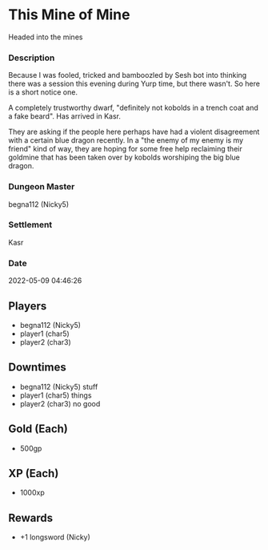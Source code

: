 # This Mine of Mine
Headed into the mines
### Description
Because I was fooled, tricked and bamboozled by Sesh bot into thinking there was a session this evening during Yurp time, but there wasn't. So here is a short notice one.

A completely trustworthy dwarf, "definitely not kobolds in a trench coat and a fake beard". Has arrived in Kasr.

They are asking if the people here perhaps have had a violent disagreement with a certain blue dragon recently. In a "the enemy of my enemy is my friend" kind of way, they are hoping for some free help reclaiming their goldmine that has been taken over by kobolds worshiping the big blue dragon.
### Dungeon Master
begna112 (Nicky5)
### Settlement
Kasr
### Date
2022-05-09 04:46:26
## Players
* begna112 (Nicky5)
* player1 (char5)
* player2 (char3)
## Downtimes
* begna112 (Nicky5) stuff
* player1 (char5) things
* player2 (char3) no good
## Gold (Each)
* 500gp
## XP (Each)
* 1000xp
## Rewards
* +1 longsword (Nicky)